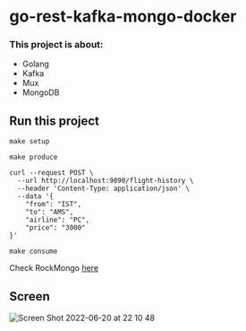 # go-rest-kafka-mongo-docker

### This project is about:

- Golang
- Kafka
- Mux
- MongoDB

## Run this project

`make setup`

`make produce`

````
curl --request POST \
  --url http://localhost:9090/flight-history \
  --header 'Content-Type: application/json' \
  --data '{
	"from": "IST",
	"to": "AMS",
	"airline": "PC",
	"price": "3000"
}'
````
`make consume`


Check RockMongo [here](http://localhost:8080/ "rockmongo link")


## Screen

![Screen Shot 2022-06-20 at 22 10 48](https://user-images.githubusercontent.com/22520257/174665102-44c5bcc5-503a-4b77-94e2-02813c4fd994.png)